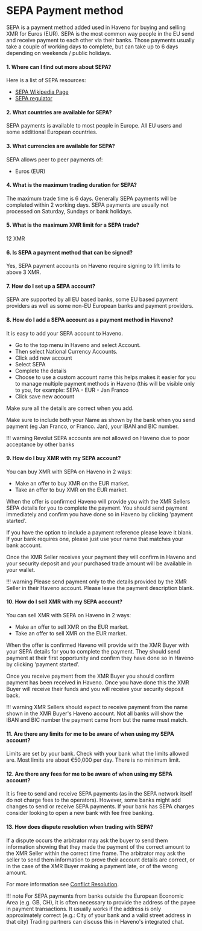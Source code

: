 # SEPA Payment method

SEPA is a payment method added used in Haveno for buying and selling XMR for Euros (EUR).
SEPA is the most common way people in the EU send and receive payment to each other via their banks. Those payments usually take a couple of working days to complete, but can take up to 6 days depending on weekends / public holidays.

#### 1. Where can I find out more about SEPA?

Here is a list of SEPA resources:

- [SEPA Wikipedia Page](https://en.wikipedia.org/wiki/Single_Euro_Payments_Area)
- [SEPA regulator](https://www.europeanpaymentscouncil.eu/)

#### 2. What countries are available for SEPA?

SEPA payments is available to most people in Europe. All EU users and some additional European countries.

#### 3. What currencies are available for SEPA?

SEPA allows peer to peer payments of:

- Euros (EUR)

#### 4. What is the maximum trading duration for SEPA?

The maximum trade time is 6 days. Generally SEPA payments will be completed within 2 working days. SEPA payments are usually not processed on Saturday, Sundays or bank holidays.

#### 5. What is the maximum XMR limit for a SEPA trade?

12 XMR

#### 6. Is SEPA a payment method that can be signed?

Yes, SEPA payment accounts on Haveno require signing to lift limits to above 3 XMR.

#### 7. How do I set up a SEPA account?

SEPA are supported by all EU based banks, some EU based payment providers as well as some non-EU European banks and payment providers.

#### 8. How do I add a SEPA account as a payment method in Haveno?

It is easy to add your SEPA account to Haveno.

- Go to the top menu in Haveno and select Account.
- Then select National Currency Accounts.
- Click add new account
- Select SEPA
- Complete the details
- Choose to use a custom account name this helps makes it easier for you to manage multiple payment methods in Haveno (this will be visible only to you, for example: SEPA - EUR - Jan Franco
- Click save new account

Make sure all the details are correct when you add.

Make sure to include both your Name as shown by the bank when you send payment (eg Jan Franco, or Franco. Jan), your IBAN and BIC number.

!!! warning
    Revolut SEPA accounts are not allowed on Haveno due to poor acceptance by other banks

#### 9. How do I buy XMR with my SEPA account?

You can buy XMR with SEPA on Haveno in 2 waysː

- Make an offer to buy XMR on the EUR market.
- Take an offer to buy XMR on the EUR market.

When the offer is confirmed Haveno will provide you with the XMR Sellers SEPA details for you to complete the payment. You should send payment immediately and confirm you have done so in Haveno by clicking 'payment started'.

If you have the option to include a payment reference please leave it blank. If your bank requires one, please just use your name that matches your bank account.

Once the XMR Seller receives your payment they will confirm in Haveno and your security deposit and your purchased trade amount will be available in your wallet.

!!! warning
    Please send payment only to the details provided by the XMR Seller in their Haveno account. Please leave the payment description blank.

#### 10. How do I sell XMR with my SEPA account?

You can sell XMR with SEPA on Haveno in 2 waysː

- Make an offer to sell XMR on the EUR market.
- Take an offer to sell XMR on the EUR market.

When the offer is confirmed Haveno will provide with the XMR Buyer with your SEPA details for you to complete the payment. They should send payment at their first opportunity and confirm they have done so in Haveno by clicking 'payment started'.

Once you receive payment from the XMR Buyer you should confirm payment has been received in Haveno. Once you have done this the XMR Buyer will receive their funds and you will receive your security deposit back.

!!! warning
    XMR Sellers should expect to receive payment from the name shown in the XMR Buyer's Haveno account. Not all banks will show the IBAN and BIC number the payment came from but the name must match.

#### 11. Are there any limits for me to be aware of when using my SEPA account?

Limits are set by your bank. Check with your bank what the limits allowed are. Most limits are about €50,000 per day. There is no minimum limit.

#### 12. Are there any fees for me to be aware of when using my SEPA account?

It is free to send and receive SEPA payments (as in the SEPA network itself do not charge fees to the operators). However, some banks might add changes to send or receive SEPA payments. If your bank has SEPA charges consider looking to open a new bank with fee free banking.

#### 13. How does dispute resolution when trading with SEPA?

If a dispute occurs the arbitrator may ask the buyer to send them information showing that they made the payment of the correct amount to the XMR Seller within the correct time frame.
The arbitrator may ask the seller to send them information to prove their account details are correct, or in the case of the XMR Buyer making a payment late, or of the wrong amount.

For more information see [Conflict Resolution](../conflict-resolution.md).

!!! note
    For SEPA payments from banks outside the European Economic Area (e.g. GB, CH), it is often necessary to provide the address of the payee in payment transactions. It usually works if the address is only approximately correct (e.g.: City of your bank and a valid street address in that city) Trading partners can discuss this in Haveno's integrated chat.
